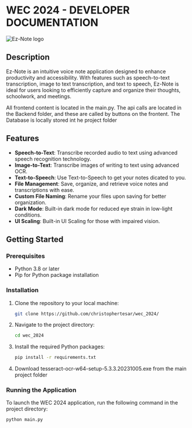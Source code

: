 # WEC 2024 - DEVELOPER DOCUMENTATION

![Ez-Note logo](https://github.com/christophertesar/wec_2024/assets/74273268/bdabbf0f-0039-4608-a079-6f3c28dc2c43)

## Description

Ez-Note is an intuitive voice note application designed to enhance productivity and accessibility. With features such as speech-to-text transcription, image to text transcription, and text to speech, Ez-Note is ideal for users looking to efficiently capture and organize their thoughts, schoolwork, and meetings.

All frontend content is located in the main.py. The api calls  are located in the Backend folder, and these are called by buttons on the frontent. The Database is locally stored int he project folder

## Features

- **Speech-to-Text**: Transcribe recorded audio to text using advanced speech recognition technology.
- **Image-to-Text**: Transcribe images of writing to text using advanced OCR.
- **Text-to-Speech**: Use Text-to-Speech to get your notes dicated to you.
- **File Management**: Save, organize, and retrieve voice notes and transcriptions with ease.
- **Custom File Naming**: Rename your files upon saving for better organization.
- **Dark Mode**: Built-in dark mode for reduced eye strain in low-light conditions.
- **UI Scaling**: Built-in UI Scaling for those with impaired vision.


## Getting Started

### Prerequisites

- Python 3.8 or later
- Pip for Python package installation

### Installation

1. Clone the repository to your local machine:

    ```sh
    git clone https://github.com/christophertesar/wec_2024/
    ```

2. Navigate to the project directory:

    ```sh
    cd wec_2024
    ```

3. Install the required Python packages:

    ```sh
    pip install -r requirements.txt
    ```

4. Download tesseract-ocr-w64-setup-5.3.3.20231005.exe from the main project folder


### Running the Application

To launch the WEC 2024 application, run the following command in the project directory:

```sh
python main.py
